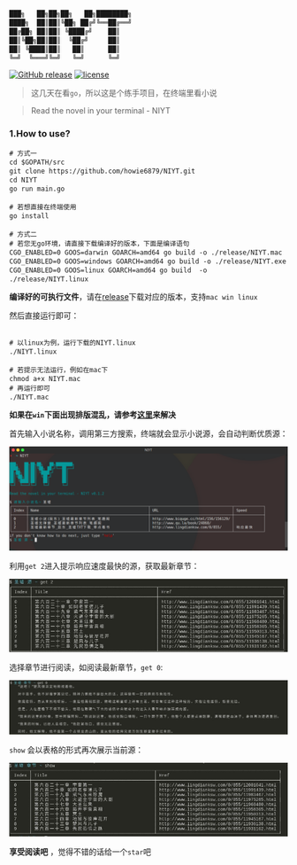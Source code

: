 ``` shell

███╗   ██╗██╗██╗   ██╗████████╗
████╗  ██║██║╚██╗ ██╔╝╚══██╔══╝
██╔██╗ ██║██║ ╚████╔╝    ██║   
██║╚██╗██║██║  ╚██╔╝     ██║   
██║ ╚████║██║   ██║      ██║   
╚═╝  ╚═══╝╚═╝   ╚═╝      ╚═╝   

```

[![GitHub release](https://img.shields.io/github/release/howie6879/NIYT.svg)](https://github.com/howie6879/NIYT/releases) [![license](https://img.shields.io/github/license/mashape/apistatus.svg)](https://github.com/howie6879/NIYT/blob/master/LICENSE)

> 这几天在看`go`，所以这是个练手项目，在终端里看小说

> Read the novel in your terminal - NIYT

### 1.How to use?

``` shell
# 方式一
cd $GOPATH/src
git clone https://github.com/howie6879/NIYT.git
cd NIYT
go run main.go

# 若想直接在终端使用
go install

# 方式二
# 若您无go环境，请直接下载编译好的版本，下面是编译语句
CGO_ENABLED=0 GOOS=darwin GOARCH=amd64 go build -o ./release/NIYT.mac
CGO_ENABLED=0 GOOS=windows GOARCH=amd64 go build -o ./release/NIYT.exe
CGO_ENABLED=0 GOOS=linux GOARCH=amd64 go build  -o ./release/NIYT.linux

```

**编译好的可执行文件**，请在[release](https://github.com/howie6879/NIYT/releases)下载对应的版本，支持`mac win linux`

然后直接运行即可：

``` shell

# 以linux为例，运行下载的NIYT.linux
./NIYT.linux

# 若提示无法运行，例如在mac下
chmod a+x NIYT.mac
# 再运行即可
./NIYT.mac

```

**如果在`win`下面出现排版混乱，请参考[这里](http://blog.csdn.net/iway_lch/article/details/50408796)来解决**

首先输入小说名称，调用第三方搜索，终端就会显示小说源，会自动判断优质源：

![demo01](./images/demo01.png)

利用`get 2`进入提示响应速度最快的源，获取最新章节：

![demo02](./images/demo02.jpg)

选择章节进行阅读，如阅读最新章节，`get 0`:

![demo03](./images/demo03.jpg)

`show` 会以表格的形式再次展示当前源：

![demo04](./images/demo04.jpg)

**享受阅读吧** ，觉得不错的话给一个`star`吧
